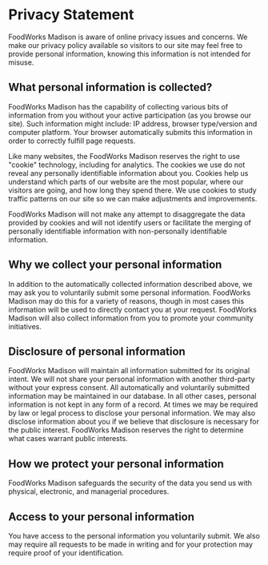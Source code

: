 
# Privacy Statement

FoodWorks Madison is aware of online privacy issues and concerns. We make our privacy policy available so visitors to our site may feel free to provide personal information, knowing this information is not intended for misuse.

## What personal information is collected?

FoodWorks Madison has the capability of collecting various bits of information from you without your active participation (as you browse our site). Such information might include: IP address, browser type/version and computer platform. Your browser automatically submits this information in order to correctly fulfill page requests. 

Like many websites, the FoodWorks Madison reserves the right to use "cookie" technology, including for analytics. The cookies we use do not reveal any personally identifiable information about you. Cookies help us understand which parts of our website are the most popular, where our visitors are going, and how long they spend there. We use cookies to study traffic patterns on our site so we can make adjustments and improvements.

FoodWorks Madison will not make any attempt to disaggregate the data provided by cookies and will not identify users or facilitate the merging of personally identifiable information with non-personally identifiable information. 


## Why we collect your personal information

In addition to the automatically collected information described above, we may ask you to voluntarily submit some personal information. FoodWorks Madison may do this for a variety of reasons, though in most cases this information will be used to directly contact you at your request. FoodWorks Madison will also collect information from you to promote your community initiatives.

## Disclosure of personal information

FoodWorks Madison will maintain all information submitted for its original intent. We will not share your personal information with another third-party without your express consent. All automatically and voluntarily submitted information may be maintained in our database. In all other cases, personal information is not kept in any form of a record. At times we may be required by law or legal process to disclose your personal information. We may also disclose information about you if we believe that disclosure is necessary for the public interest. FoodWorks Madison reserves the right to determine what cases warrant public interests.


## How we protect your personal information

FoodWorks Madison safeguards the security of the data you send us with physical, electronic, and managerial procedures.


## Access to your personal information

You have access to the personal information you voluntarily submit. We also may require all requests to be made in writing and for your protection may require proof of your identification.
